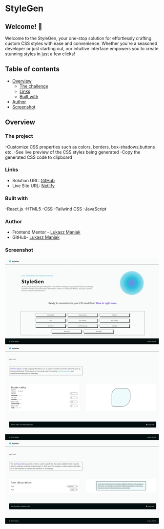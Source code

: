 # StyleGen

## Welcome! 👋

Welcome to the StyleGen, your one-stop solution for effortlessly crafting custom CSS styles with ease and convenience. Whether you're a seasoned developer or just starting out, our intuitive interface empowers you to create stunning styles in just a few clicks!

## Table of contents

- [Overview](#overview)
  - [The challenge](#the-challenge)
  - [Links](#links)
  - [Built with](#built-with)
- [Author](#author)
- [Screenshot](#screenshot)

## Overview

### The project

-Customize CSS properties such as colors, borders, box-shadows,buttons etc.
-See live preview of the CSS styles being generated
-Copy the generated CSS code to clipboard

### Links

- Solution URL: [GitHub](https://github.com/LukaszManiak/StyleGen)
- Live Site URL: [Netlify](https://stylegen.netlify.app/)

### Built with

-React.js
-HTML5
-CSS
-Tailwind CSS
-JavaScript

### Author

- Frontend Mentor - [Lukasz Maniak](https://www.frontendmentor.io/profile/Mejniak)
- GitHub- [Lukasz Maniak](https://github.com/LukaszManiak)

### Screenshot

![Screenshot 1](/screenshots/screen1.jpeg?raw=true "Screenshot 1")
![Screenshot 2](/screenshots/screen2.jpeg?raw=true "Screenshot 2")
![Screenshot 3](/screenshots/screen3.jpeg?raw=true "Screenshot 3")
